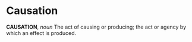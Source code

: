 # Causation

**CAUSATION**, _noun_ The act of causing or producing; the act or agency by which an effect is produced.